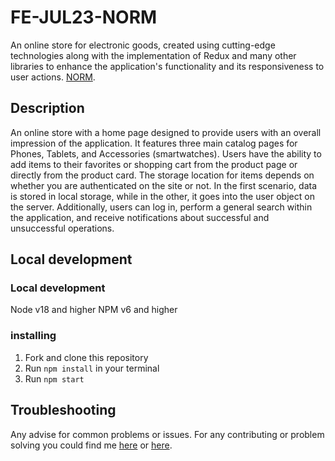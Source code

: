 # FE-JUL23-NORM

An online store for electronic goods, created using cutting-edge technologies along with the implementation of Redux and many other libraries to enhance the application's functionality and its responsiveness to user actions. [NORM](https://github.com/facebook/create-react-app).

## Description

An online store with a home page designed to provide users with an overall impression of the application. It features three main catalog pages for Phones, Tablets, and Accessories (smartwatches). Users have the ability to add items to their favorites or shopping cart from the product page or directly from the product card. The storage location for items depends on whether you are authenticated on the site or not. In the first scenario, data is stored in local storage, while in the other, it goes into the user object on the server. Additionally, users can log in, perform a general search within the application, and receive notifications about successful and unsuccessful operations.

## Local development

### Local development

Node v18 and higher
NPM v6 and higher

### installing

1. Fork and clone this repository
2. Run `npm install` in your terminal
3. Run `npm start`

## Troubleshooting

Any advise for common problems or issues. For any contributing or problem solving you could find me [here](https://www.linkedin.com/in/ivan-khutorovyi-35ba0a292/) or [here](https://www.youtube.com/watch?v=dQw4w9WgXcQ).
